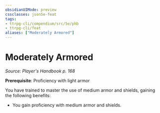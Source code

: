 ```yaml
---
obsidianUIMode: preview
cssclasses: json5e-feat
tags:
- ttrpg-cli/compendium/src/5e/phb
- ttrpg-cli/feat
aliases: ["Moderately Armored"]
---
```

# Moderately Armored
*Source: Player's Handbook p. 168*  

**Prerequisite**: Proficiency with light armor

You have trained to master the use of medium armor and shields, gaining the following benefits:

- You gain proficiency with medium armor and shields.